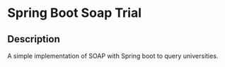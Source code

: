 # Spring Boot Soap Trial

## Description
A simple implementation of SOAP with Spring boot to query universities.